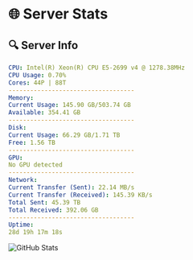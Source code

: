 # 🌐 Server Stats
## 🔍 Server Info
```yaml
CPU: Intel(R) Xeon(R) CPU E5-2699 v4 @ 1278.38MHz
CPU Usage: 0.70%
Cores: 44P | 88T
-----------------------------------
Memory:
Current Usage: 145.90 GB/503.74 GB
Available: 354.41 GB
-----------------------------------
Disk:
Current Usage: 66.29 GB/1.71 TB
Free: 1.56 TB
-----------------------------------
GPU:
No GPU detected
-----------------------------------
Network:
Current Transfer (Sent): 22.14 MB/s
Current Transfer (Received): 145.39 KB/s
Total Sent: 45.39 TB
Total Received: 392.06 GB
-----------------------------------
Uptime:
28d 19h 17m 18s
```
![GitHub Stats](https://img.shields.io/badge/Updated-2025-04-05_16:40:07-blue)